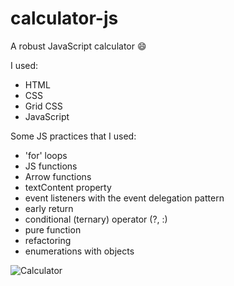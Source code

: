 # calculator-js
A robust JavaScript calculator :smile:

I used:
- HTML
- CSS
- Grid CSS
- JavaScript

Some JS practices that I used:
- 'for' loops
- JS functions
- Arrow functions
- textContent property
- event listeners with the event delegation pattern
- early return
- conditional (ternary) operator (?, :)
- pure function
- refactoring
- enumerations with objects


![Calculator](../img/calculator.png)



